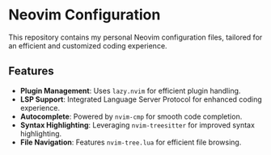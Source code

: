 # Neovim Configuration

This repository contains my personal Neovim configuration files, tailored for an efficient and customized coding experience.

## Features

- **Plugin Management**: Uses `lazy.nvim` for efficient plugin handling.
- **LSP Support**: Integrated Language Server Protocol for enhanced coding experience.
- **Autocomplete**: Powered by `nvim-cmp` for smooth code completion.
- **Syntax Highlighting**: Leveraging `nvim-treesitter` for improved syntax highlighting.
- **File Navigation**: Features `nvim-tree.lua` for efficient file browsing.
